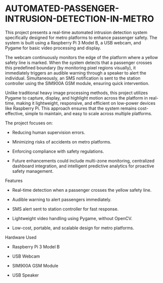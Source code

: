 # AUTOMATED-PASSENGER-INTRUSION-DETECTION-IN-METRO
This project presents a real-time automated intrusion detection system specifically designed for metro platforms to enhance passenger safety. The system is built using a Raspberry Pi 3 Model B, a USB webcam, and Pygame for basic video processing and display.

The webcam continuously monitors the edge of the platform where a yellow safety line is marked. When the system detects that a passenger crosses this predefined boundary (by monitoring pixel regions visually), it immediately triggers an audible warning through a speaker to alert the individual. Simultaneously, an SMS notification is sent to the station controller using the SIM900A GSM module, ensuring quick intervention.

Unlike traditional heavy image processing methods, this project utilizes Pygame to capture, display, and highlight motion across the platform in real-time, making it lightweight, responsive, and efficient on low-power devices like Raspberry Pi.
This approach ensures that the system remains cost-effective, simple to maintain, and easy to scale across multiple platforms.

The project focuses on:

* Reducing human supervision errors.

* Minimizing risks of accidents on metro platforms.

* Enforcing compliance with safety regulations.

* Future enhancements could include multi-zone monitoring, centralized dashboard integration, and intelligent predictive analytics for proactive safety management.

Features
* Real-time detection when a passenger crosses the yellow safety line.

* Audible warning to alert passengers immediately.

* SMS alert sent to station controller for fast response.

* Lightweight video handling using Pygame, without OpenCV.

* Low-cost, portable, and scalable design for metro platforms.

Hardware Used
* Raspberry Pi 3 Model B

* USB Webcam

* SIM900A GSM Module

* USB Speaker


